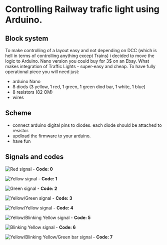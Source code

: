 # Controlling Railway trafic light using Arduino.
## Block system
To make controlling of a layout easy and not depending on DCC (which is hell in terms of controlling anything except Trains) i decided to move the logic to Arduino.
Nano version you could buy for 3$ on an Ebay. What makes integration of Traffic Lights - super-easy and cheap.
To have fully operational piece you will need just:
* arduino Nano
* 8 diods (3 yellow, 1 red, 1 green, 1 green diod bar, 1 white, 1 blue)
* 8 resistors (82 OM)
* wires

## Scheme
* connect arduino digital pins to diodes. each diode should be attached to resistor.
* updload the firmware to your arduino.
* have fun

## Signals and codes
![Red signal](https://github.com/xcomanche/RailwayModels.Arduino.TrafficLights/blob/master/images/red.png) - **Code: 0**

![Yellow signal](https://github.com/xcomanche/RailwayModels.Arduino.TrafficLights/blob/master/images/yellow.gif) - **Code: 1**

![Green signal](https://github.com/xcomanche/RailwayModels.Arduino.TrafficLights/blob/master/images/green.gif) - **Code: 2**

![Yellow/Green signal](https://github.com/xcomanche/RailwayModels.Arduino.TrafficLights/blob/master/images/yellow_green.png) - **Code: 3**

![Yellow/Yellow signal](https://github.com/xcomanche/RailwayModels.Arduino.TrafficLights/blob/master/images/both_yellow.gif) - **Code: 4**

![Yellow/Blinking Yellow signal](https://github.com/xcomanche/RailwayModels.Arduino.TrafficLights/blob/master/images/both_yellow_blinking.gif) - **Code: 5**

![Blinking Yellow signal](https://github.com/xcomanche/RailwayModels.Arduino.TrafficLights/blob/master/images/yellow_blinking.gif) - **Code: 6**

![Yellow/Blinking Yellow/Green bar signal](https://github.com/xcomanche/RailwayModels.Arduino.TrafficLights/blob/master/images/both_yellow_blinking_green_bar.gif) - **Code: 7**

